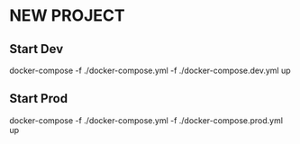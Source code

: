 # NEW PROJECT

## Start Dev

docker-compose -f ./docker-compose.yml -f ./docker-compose.dev.yml up



## Start Prod

docker-compose -f ./docker-compose.yml -f ./docker-compose.prod.yml up
